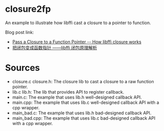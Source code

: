 # closure2fp

An example to illustrate how libffi cast a closure to a pointer to function.

Blog post link:

- [Pass a Closure to a Function Pointer -- How libffi closure works](https://blog.lazym.io/2021/07/29/Pass-a-Closure-to-a-Function-Pointer-How-libffi-closure-works/)
- [把闭包变成函数指针 ——libffi 闭包原理解析](https://blog.ihomura.cn/2021/07/30/%E6%8A%8A%E9%97%AD%E5%8C%85%E5%8F%98%E6%88%90%E5%87%BD%E6%95%B0%E6%8C%87%E9%92%88%E2%80%94%E2%80%94libffi-%E9%97%AD%E5%8C%85%E5%8E%9F%E7%90%86%E8%A7%A3%E6%9E%90/)

# Sources

- closure.c closure.h: The closure lib to cast a closure to a raw function pointer.
- lib.c lib.h: The lib that provides API to register callback.
- main.c: The example that uses lib.h well-designed callback API.
- main.cpp: The example that uses lib.c well-designed callback API with a cpp wrapper.
- main_bad.c: The example that uses lib.h bad-designed callback API.
- main_bad.cpp: The example that uses lib.c bad-designed callback API with a cpp wrapper.
